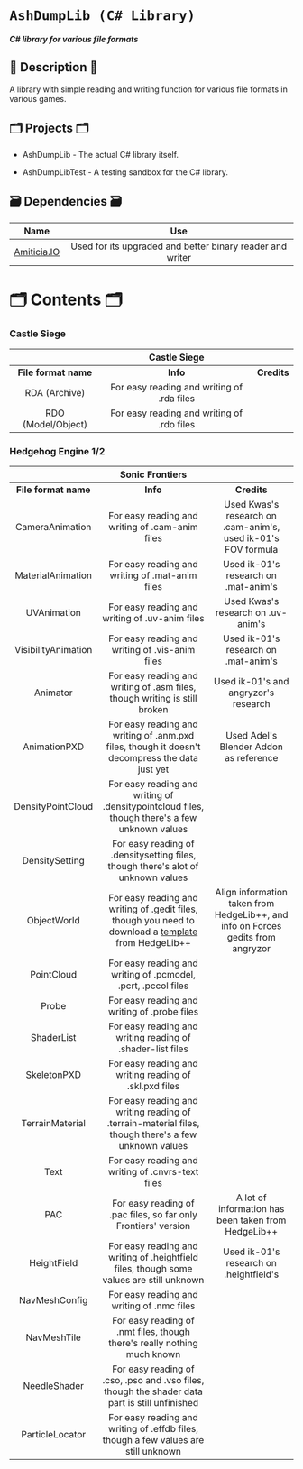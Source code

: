 # `AshDumpLib (C# Library)`

**_C# library for various file formats_**

## 📜 Description 📜

A library with simple reading and writing function for various file formats in various games.

## 🗂️ Projects 🗂️

- AshDumpLib - The actual C# library itself.

- AshDumpLibTest - A testing sandbox for the C# library.

## 🗃 Dependencies 🗃

|                                                     Name                                                      |                            Use                            |
| :-----------------------------------------------------------------------------------------------------------: | :-------------------------------------------------------: |
| [Amiticia.IO](<[https://github.com/tge-was-taken/Amicitia.IO](https://github.com/tge-was-taken/Amicitia.IO)>) | Used for its upgraded and better binary reader and writer |

# 🗂️ Contents 🗂️

### Castle Siege

|                      |              **Castle Siege**              |             |
| :------------------: | :----------------------------------------: | :---------: |
| **File format name** |                  **Info**                  | **Credits** |
|    RDA (Archive)     | For easy reading and writing of .rda files |             |
|  RDO (Model/Object)  | For easy reading and writing of .rdo files |             |

### Hedgehog Engine 1/2

|                      |                                                                              **Sonic Frontiers**                                                                               |                                                                                  |
| :------------------: | :----------------------------------------------------------------------------------------------------------------------------------------------------------------------------: | :------------------------------------------------------------------------------: |
| **File format name** |                                                                                    **Info**                                                                                    |                                   **Credits**                                    |
|   CameraAnimation    |                                                                For easy reading and writing of .cam-anim files                                                                 |          Used Kwas's research on .cam-anim's, used ik-01's FOV formula           |
|  MaterialAnimation   |                                                                For easy reading and writing of .mat-anim files                                                                 |                       Used ik-01's research on .mat-anim's                       |
|     UVAnimation      |                                                                 For easy reading and writing of .uv-anim files                                                                 |                        Used Kwas's research on .uv-anim's                        |
| VisibilityAnimation  |                                                                For easy reading and writing of .vis-anim files                                                                 |                       Used ik-01's research on .mat-anim's                       |
|       Animator       |                                                   For easy reading and writing of .asm files, though writing is still broken                                                   |                       Used ik-01's and angryzor's research                       |
|     AnimationPXD     |                                         For easy reading and writing of .anm.pxd files, though it doesn't decompress the data just yet                                         |                      Used Adel's Blender Addon as reference                      |
|  DensityPointCloud   |                                         For easy reading and writing of .densitypointcloud files, though there's a few unknown values                                          |                                                                                  |
|    DensitySetting    |                                                For easy reading of .densitysetting files, though there's alot of unknown values                                                |                                                                                  |
|     ObjectWorld      | For easy reading and writing of .gedit files, though you need to download a [template](https://github.com/Radfordhound/HedgeLib/tree/HedgeLib%2B%2B/Templates) from HedgeLib++ | Align information taken from HedgeLib++, and info on Forces gedits from angryzor |
|      PointCloud      |                                                         For easy reading and writing of .pcmodel, .pcrt, .pccol files                                                          |                                                                                  |
|        Probe         |                                                                  For easy reading and writing of .probe files                                                                  |                                                                                  |
|      ShaderList      |                                                           For easy reading and writing reading of .shader-list files                                                           |                                                                                  |
|     SkeletonPXD      |                                                             For easy reading and writing reading of .skl.pxd files                                                             |                                                                                  |
|   TerrainMaterial    |                                      For easy reading and writing reading of .terrain-material files, though there's a few unknown values                                      |                                                                                  |
|         Text         |                                                               For easy reading and writing of .cnvrs-text files                                                                |                                                                                  |
|         PAC          |                                                         For easy reading of .pac files, so far only Frontiers' version                                                         |               A lot of information has been taken from HedgeLib++                |
|     HeightField      |                                            For easy reading and writing of .heightfield files, though some values are still unknown                                            |                     Used ik-01's research on .heightfield's                      |
|    NavMeshConfig     |                                                                   For easy reading and writing of .nmc files                                                                   |                                                                                  |
|     NavMeshTile      |                                                    For easy reading of .nmt files, though there's really nothing much known                                                    |                                                                                  |
|     NeedleShader     |                                         For easy reading of .cso, .pso and .vso files, though the shader data part is still unfinished                                         |                                                                                  |
|   ParticleLocator    |                                              For easy reading and writing of .effdb files, though a few values are still unknown                                               |                                                                                  |
